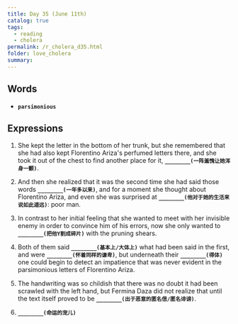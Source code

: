 ```yaml
---
title: Day 35 (June 11th)
catalog: true
tags: 
  - reading
  - cholera
permalink: /r_cholera_d35.html
folder: love_cholera
summary: 
---
```


## Words

-   <b data-toggle="tooltip" data-original-title="{{site.data.glossary.parsimonious}}">`parsimonious`</b>



## Expressions

1.  She kept the letter in the bottom of her trunk, but she remembered that she had also kept Florentino Ariza's perfumed letters there, and she took it out of the chest to find another place for it, <b data-toggle="tooltip" data-original-title="{{site.data.answers.ce_a}}">`________(一阵羞愧让她浑身一颤)`</b>.

2.  And then she realized that it was the second time she had said those words <b data-toggle="tooltip" data-original-title="{{site.data.answers.ce_b}}">`________(一年多以来)`</b>, and for a moment she thought about Florentino Ariza, and even she was surprised at <b data-toggle="tooltip" data-original-title="{{site.data.answers.ce_b2}}">`________(他对于她的生活来说如此遥远)`</b>: poor man.

3.  In contrast to her initial feeling that she wanted to meet with her invisible enemy in order to convince him of his errors, now she only wanted to <b data-toggle="tooltip" data-original-title="{{site.data.answers.ce_c}}">`________(把他Y割成碎片)`</b> with the pruning shears.

4.  Both of them said <b data-toggle="tooltip" data-original-title="{{site.data.answers.ce_d}}">`________(基本上/大体上)`</b> what had been said in the first, and were <b data-toggle="tooltip" data-original-title="{{site.data.answers.ce_d2}}">`________(怀着同样的谦卑)`</b>, but underneath their <b data-toggle="tooltip" data-original-title="{{site.data.answers.ce_d3}}">`________(得体)`</b> one could begin to detect an impatience that was never evident in the parsimonious letters of Florentino Ariza.

5.   The handwriting was so childish that there was no doubt it had been scrawled with the left hand, but Fermina Daza did not realize that until the text itself proved to be <b data-toggle="tooltip" data-original-title="{{site.data.answers.ce_e}}">`________(出于恶意的匿名信/匿名诽谤)`</b>.

6.   <b data-toggle="tooltip" data-original-title="{{site.data.answers.ce_f}}">`________(命运的宠儿)`</b>
